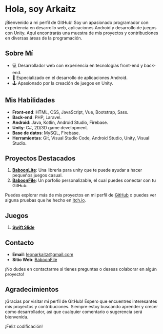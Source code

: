 # Hola, soy Arkaitz

¡Bienvenido a mi perfil de GitHub! Soy un apasionado programador con experiencia en desarrollo web, aplicaciones Android y desarrollo de juegos con Unity. Aquí encontrarás una muestra de mis proyectos y contribuciones en diversas áreas de la programación.

## Sobre Mí

- 💻 Desarrollador web con experiencia en tecnologías front-end y back-end.
- 📱 Especializado en el desarrollo de aplicaciones Android.
- 🕹️ Apasionado por la creación de juegos en Unity.

## Mis Habilidades

- **Front-end**: HTML, CSS, JavaScript, Vue, Bootstrap, Sass.
- **Back-end**: PHP, Laravel.
- **Android**: Java, Kotlin, Android Studio, Firebase.
- **Unity**: C#, 2D/3D game development.
- **Base de datos**: MySQL, Firebase.
- **Herramientas**: Git, Visual Studio Code, Android Studio, Unity, Visual Studio.

## Proyectos Destacados

1. **[BaboonLite](https://github.com/ArkaitzL/baboonLite-2-)**: Una libreria para unity que te puede ayudar a hacer pequeños juegos casual.
2. **[BaboonFile](https://github.com/ArkaitzL/baboonfile)**: Un porfolio personalizable, el cual puedes conectar con tu GitHub.

Puedes explorar más de mis proyectos en mi perfil de [GitHub](https://github.com/ArkaitzL/baboonfile) o puedes ver alguna pruebas que he hecho en [itch.io](https://baboongamesoficial.itch.io/).

## Juegos

1. **[Swift Slide](https://play.google.com/store/apps/details?id=com.BaboonGames.SwiftSlide&hl=es_PE&gl=US&pli=1)**

## Contacto

- **Email**: leonarkaitz@gmail.com
- **Sitio Web**: [BaboonFile](https://baboon.games/)

¡No dudes en contactarme si tienes preguntas o deseas colaborar en algún proyecto!

## Agradecimientos

¡Gracias por visitar mi perfil de GitHub! Espero que encuentres interesantes mis proyectos y contribuciones. Siempre estoy buscando aprender y crecer como desarrollador, así que cualquier comentario o sugerencia será bienvenida.

¡Feliz codificación!
